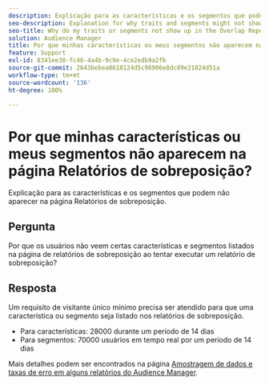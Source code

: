 ```yaml
---
description: Explicação para as características e os segmentos que podem não aparecer na página Relatórios de sobreposição.
seo-description: Explanation for why traits and segments might not show up in the Overlap Reports page.
seo-title: Why do my traits or segments not show up in the Overlap Reports page?
solution: Audience Manager
title: Por que minhas características ou meus segmentos não aparecem na página Relatórios de sobreposição?
feature: Support
exl-id: 8341ee38-fc46-4a4b-9c9e-4ce2edb9a2fb
source-git-commit: 2643bebea8618124d5c96906e8dc89e21024d51a
workflow-type: tm+mt
source-wordcount: '136'
ht-degree: 100%

---
```


# Por que minhas características ou meus segmentos não aparecem na página Relatórios de sobreposição?

Explicação para as características e os segmentos que podem não aparecer na página Relatórios de sobreposição.

## Pergunta

Por que os usuários não veem certas características e segmentos listados na página de relatórios de sobreposição ao tentar executar um relatório de sobreposição?

## Resposta

Um requisito de visitante único mínimo precisa ser atendido para que uma característica ou segmento seja listado nos relatórios de sobreposição.

* Para características: 28000 durante um período de 14 dias
* Para segmentos: 70000 usuários em tempo real por um período de 14 dias

Mais detalhes podem ser encontrados na página [Amostragem de dados e taxas de erro em alguns relatórios do Audience Manager](../reporting/report-sampling.md).
